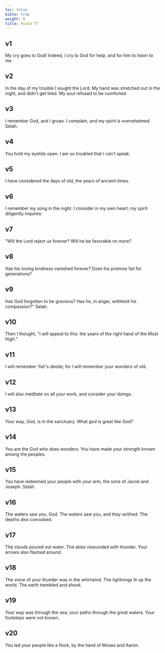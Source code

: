 ```yaml
---
toc: false
bible: true
weight: 8
title: Psalm 77
---
```




## v1 
My cry goes to God! Indeed, I cry to God for help, and for him to listen to me. 

## v2 
In the day of my trouble I sought the Lord. My hand was stretched out in the night, and didn't get tired. My soul refused to be comforted. 

## v3 
I remember God, and I groan. I complain, and my spirit is overwhelmed. Selah. 

## v4 
You hold my eyelids open. I am so troubled that I can't speak. 

## v5 
I have considered the days of old, the years of ancient times. 

## v6 
I remember my song in the night. I consider in my own heart; my spirit diligently inquires: 

## v7 
"Will the Lord reject us forever? Will he be favorable no more? 

## v8 
Has his loving kindness vanished forever? Does his promise fail for generations? 

## v9 
Has God forgotten to be gracious? Has he, in anger, withheld his compassion?" Selah. 

## v10 
Then I thought, "I will appeal to this: the years of the right hand of the Most High." 

## v11 
I will remember Yah's deeds; for I will remember your wonders of old. 

## v12 
I will also meditate on all your work, and consider your doings. 

## v13 
Your way, God, is in the sanctuary. What god is great like God? 

## v14 
You are the God who does wonders. You have made your strength known among the peoples. 

## v15 
You have redeemed your people with your arm, the sons of Jacob and Joseph. Selah. 

## v16 
The waters saw you, God. The waters saw you, and they writhed. The depths also convulsed. 

## v17 
The clouds poured out water. The skies resounded with thunder. Your arrows also flashed around. 

## v18 
The voice of your thunder was in the whirlwind. The lightnings lit up the world. The earth trembled and shook. 

## v19 
Your way was through the sea; your paths through the great waters. Your footsteps were not known. 

## v20 
You led your people like a flock, by the hand of Moses and Aaron.

